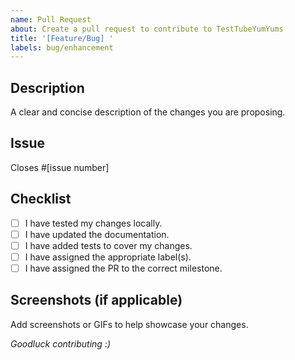 ```yaml
---
name: Pull Request
about: Create a pull request to contribute to TestTubeYumYums
title: '[Feature/Bug] '
labels: bug/enhancement
---
```


## Description

A clear and concise description of the changes you are proposing.

## Issue

Closes #[issue number]

## Checklist

- [ ] I have tested my changes locally.
- [ ] I have updated the documentation.
- [ ] I have added tests to cover my changes.
- [ ] I have assigned the appropriate label(s).
- [ ] I have assigned the PR to the correct milestone.

## Screenshots (if applicable)

Add screenshots or GIFs to help showcase your changes.

*Goodluck contributing :)*

